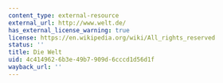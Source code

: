 ```yaml
---
content_type: external-resource
external_url: http://www.welt.de/
has_external_license_warning: true
license: https://en.wikipedia.org/wiki/All_rights_reserved
status: ''
title: Die Welt
uid: 4c414962-6b3e-49b7-909d-6cccd1d56d1f
wayback_url: ''
---
```

